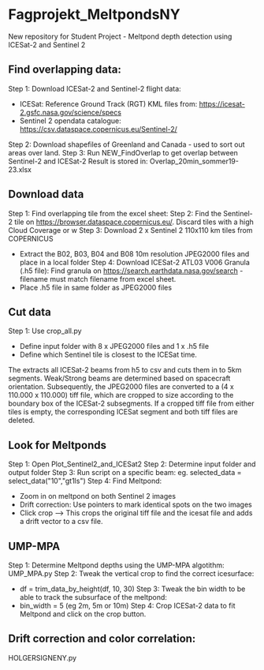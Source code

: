 # Fagprojekt_MeltpondsNY
New repository for Student Project - Meltpond depth detection using ICESat-2 and Sentinel 2

## Find overlapping data: 
Step 1: Download ICESat-2 and Sentinel-2 flight data:
- ICESat: Reference Ground Track (RGT) KML files from: https://icesat-2.gsfc.nasa.gov/science/specs
- Sentinel 2 opendata catalogue: https://csv.dataspace.copernicus.eu/Sentinel-2/

Step 2: Download shapefiles of Greenland and Canada - used to sort out areas over land. 
Step 3: Run NEW_FindOverlap to get overlap between Sentinel-2 and ICESat-2
Result is stored in: Overlap_20min_sommer19-23.xlsx

## Download data
Step 1: Find overlapping tile from the excel sheet: 
Step 2: Find the Sentinel-2 tile on https://browser.dataspace.copernicus.eu/. Discard tiles with a high Cloud Coverage or w
Step 3: Download 2 x Sentinel 2 110x110 km tiles from COPERNICUS
- Extract the B02, B03, B04 and B08 10m resolution JPEG2000 files and place in a local folder
Step 4: Download ICESat-2 ATL03 V006 Granula (.h5 file): Find granula on https://search.earthdata.nasa.gov/search - filename must match filename from excel sheet.
- Place .h5 file in same folder as JPEG2000 files

## Cut data
Step 1: Use crop_all.py
- Define input folder with 8 x JPEG2000 files and 1 x .h5 file
- Define which Sentinel tile is closest to the ICESat time.

The extracts all ICESat-2 beams from h5 to csv and cuts them in to 5km segments. Weak/Strong beams are determined based on spacecraft orientation. 
Subsequently, the JPEG2000 files are converted to a (4 x 110.000 x 110.000) tiff file, which are cropped to size according to the boundary box of the ICESat-2 subsegments. If a cropped tiff file from either tiles is empty, the corresponding ICESat segment and both tiff files are deleted. 

## Look for Meltponds
Step 1: Open Plot_Sentinel2_and_ICESat2
Step 2: Determine input folder and output folder
Step 3: Run script on a specific beam: eg. selected_data = select_data("10","gt1ls")
Step 4: Find Meltpond: 
- Zoom in on meltpond on both Sentinel 2 images
- Drift correction: Use pointers to mark identical spots on the two images
- Click crop --> This crops the original tiff file and the icesat file and adds a drift vector to a csv file.

## UMP-MPA
Step 1: Determine Meltpond depths using the UMP-MPA algotithm: UMP_MPA.py
Step 2: Tweak the vertical crop to find the correct icesurface: 
- df = trim_data_by_height(df, 10, 30)
Step 3: Tweak the bin width to be able to track the subsurface of the meltpond:
- bin_width = 5  (eg 2m, 5m or 10m)
Step 4: Crop ICESat-2 data to fit Meltpond and click on the crop button.

## Drift correction and color correlation: 
HOLGERSIGNENY.py




